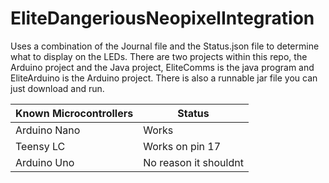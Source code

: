# EliteDangeriousNeopixelIntegration
Uses a combination of the Journal file and the Status.json file to determine what to display on the LEDs.
There are two projects within this repo, the Arduino project and the Java project, EliteComms is the java program and EliteArduino is the Arduino project. There is also a runnable jar file you can just download and run.

| Known Microcontrollers | Status |
| ------ | ------ |
| Arduino Nano | Works |
| Teensy LC | Works on pin 17 |
| Arduino Uno | No reason it shouldnt |
